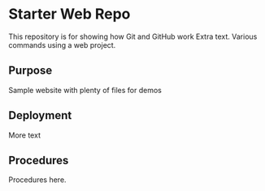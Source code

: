 # Starter Web Repo

This repository is for showing how Git and GitHub work
Extra text. Various commands using a web project.

## Purpose

Sample website with plenty of files for demos

## Deployment

More text

## Procedures

Procedures here.